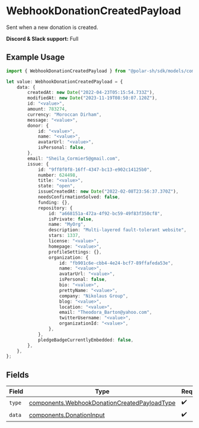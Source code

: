 # WebhookDonationCreatedPayload

Sent when a new donation is created.

**Discord & Slack support:** Full

## Example Usage

```typescript
import { WebhookDonationCreatedPayload } from "@polar-sh/sdk/models/components";

let value: WebhookDonationCreatedPayload = {
    data: {
        createdAt: new Date("2022-04-23T05:15:54.733Z"),
        modifiedAt: new Date("2023-11-19T08:50:07.120Z"),
        id: "<value>",
        amount: 783274,
        currency: "Moroccan Dirham",
        message: "<value>",
        donor: {
            id: "<value>",
            name: "<value>",
            avatarUrl: "<value>",
            isPersonal: false,
        },
        email: "Sheila_Cormier5@gmail.com",
        issue: {
            id: "9ff8f0f8-16ff-4347-bc13-e902c14125b0",
            number: 624498,
            title: "<value>",
            state: "open",
            issueCreatedAt: new Date("2022-02-08T23:56:37.370Z"),
            needsConfirmationSolved: false,
            funding: {},
            repository: {
                id: "a668151a-472a-4f92-bc59-49f83f350cf8",
                isPrivate: false,
                name: "MyOrg",
                description: "Multi-layered fault-tolerant website",
                stars: 1337,
                license: "<value>",
                homepage: "<value>",
                profileSettings: {},
                organization: {
                    id: "fb901c6e-cbb4-4e24-bcf7-89ffafeda53e",
                    name: "<value>",
                    avatarUrl: "<value>",
                    isPersonal: false,
                    bio: "<value>",
                    prettyName: "<value>",
                    company: "Nikolaus Group",
                    blog: "<value>",
                    location: "<value>",
                    email: "Theodora_Barton@yahoo.com",
                    twitterUsername: "<value>",
                    organizationId: "<value>",
                },
            },
            pledgeBadgeCurrentlyEmbedded: false,
        },
    },
};
```

## Fields

| Field                                                                                                        | Type                                                                                                         | Required                                                                                                     | Description                                                                                                  |
| ------------------------------------------------------------------------------------------------------------ | ------------------------------------------------------------------------------------------------------------ | ------------------------------------------------------------------------------------------------------------ | ------------------------------------------------------------------------------------------------------------ |
| `type`                                                                                                       | [components.WebhookDonationCreatedPayloadType](../../models/components/webhookdonationcreatedpayloadtype.md) | :heavy_check_mark:                                                                                           | N/A                                                                                                          |
| `data`                                                                                                       | [components.DonationInput](../../models/components/donationinput.md)                                         | :heavy_check_mark:                                                                                           | N/A                                                                                                          |